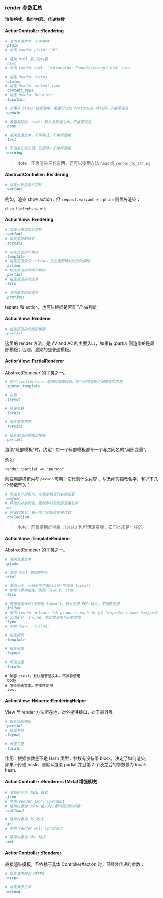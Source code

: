 ### render 参数汇总

**渲染格式、指定内容、传递参数**

#### ActionController::Rendering

```ruby
# 渲染普通文本，不带格式
:plain
# 举例 render plain: "OK"

# 渲染 html 格式的内容
:html
# 举例 render html: "<strong>Not Found</strong>".html_safe
```

```ruby
# 指定 Header status
:status
# 指定 Header content_type
:content_type
# 指定 Header location
:location
```

```ruby
# 必需与 block 结合使用，里面可以放 Prototype 等代码。不推荐使用
:update
```

```ruby
# 兼容废除的 :text，默认是普通文本。不推荐使用
:body

# 渲染普通文本，不带格式。不推荐使用
:text

# 不渲染任何东西，已废除。不推荐使用
:nothing
```

> Note：不想渲染任何东西，还可以使用方法 `head` 或 `render_to_string`

#### AbstractController::Rendering

```ruby
# 指定优先渲染的变种
:variant
```

例如，渲染 show action，但 `request.variant = :phone` 则优先渲染：

```
show.html+phone.erb
```

#### ActionView::Rendering

```ruby
# 指定优先渲染的变种
:variant
# 指定渲染的格式
:formats

# 指定要渲染的模板
:template
# 指定要渲染的 action，它会重新确认对应的模板
:action
# 指定要渲染的局部模板
:partial
# 指定要渲染的文件
:file

# 渲染路径前面部分
:prefixes
```

teplate 和 action，也可以根据是否有 "/" 做判断。

#### ActionView::Renderer

```ruby
# 指定要渲染的局部模板
:partial
```

这里的 render 方法，是 AV and AC 的主要入口，如果有 :partial 则渲染的是局部模板；否则，渲染的是普通模板。

#### ActionView::PartialRenderer

AbstractRenderer 的子类之一。

```ruby
# 配合 :collection，渲染局部模板时，各个局部模板之间穿插的内容
:spacer_template

# 布局
:layout

# 传递变量
:locals

# 指定渲染格式
:formats

# 指定要渲染的局部模板
:partial
```

渲染"局部模板"时，约定：每一个局部模板都有一个与之同名的"局部变量"。

例如：

```
render :partial => "person"
```

则在局部模板内有 `person` 可用，它代表什么内容 ，以及如何更改名字。和以下几个参数有关：

```ruby
# 传递单个对象时，与局部模板同名的变量
:object
# 传递的对象别名，更改默认的局部变量名字
:as
# 传递的集合，每一项可用局部变量代替
:collection
```

> Note：前面提到的参数 `:locals` 也可传递变量，它们本质是一样的。

#### ActionView::TemplateRenderer

AbstractRenderer 的子类之一。

```ruby
# 渲染普通文本
:plain

# 渲染 html 格式的内容
:html

# 渲染文件，一般是可下载的文件(不使用 layout)
# 你可以手动指定，例如 layout: true
:file

# 直接渲染代码(不使用 layout)，默认使用 ERB 格式。不推荐使用
:inline
# 举例 render inline: "<% products.each do |p| %><p><%= p.name %></p><% end %>"
# 必须配合 :inline，指定要渲染代码的类型
:type
# 举例 type: :builder

# 指定模板
:template

# 指定布局
:layout

# 传递变量
:locals
```

```
# 兼容 :text，默认是普通文本。不推荐使用
:body
# 渲染普通文本。不推荐使用
:text
```

#### ActionView::Helpers::RenderingHelper

View 里 render 方法所在地，对外提供接口，处于最外层。

```ruby
# 指定局部模板
:partial
# 指定布局
:layout

# 传递变量
:locals
```

作用：根据参数是不是 Hash 类型，参数有没有带 block，决定了如何渲染。
<br>
如果不传递 hash，则默认渲染 partial 并且第 2 个及之后的参数做为 locals hash.

#### ActionController::Renderers (Metal 增强模块)

```ruby
# 渲染内容为 JSON 格式
:json
# 举例 render json: @product
# 渲染内容为 JSON 格式时，额外提供的参数
:callback

# 渲染内容为 JS 格式
:js
# 举例 render xml: @product

# 渲染内容为 XML 格式
:xml
```

#### ActionController::Renderer

直接渲染模板，不依赖于具体 Controller#action 时，可额外传递的参数：

```ruby
# 指定请求是否 HTTPS
:https

# 指定请求方法
:method
```
